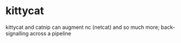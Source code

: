 # kittycat
kittycat and catnip can augment nc (netcat) and so much more; back-signalling across a pipeline
